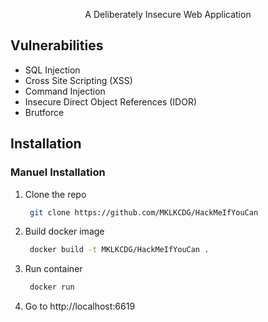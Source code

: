 
  <p align="center">
    A Deliberately Insecure Web Application
  </p>


<!-- Vulnerabilities List -->
## Vulnerabilities

* SQL Injection
* Cross Site Scripting (XSS)
* Command Injection
* Insecure Direct Object References (IDOR)
* Brutforce

<!-- Installation -->
## Installation

### Manuel Installation

1. Clone the repo
   ```sh
    git clone https://github.com/MKLKCDG/HackMeIfYouCan
   ```
2. Build docker image
   ```sh
    docker build -t MKLKCDG/HackMeIfYouCan .
   ```
3. Run container
   ```sh
    docker run 
   ```
4. Go to http://localhost:6619
